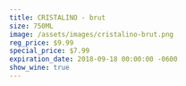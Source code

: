 ```yaml
---
title: CRISTALINO - brut
size: 750ML
image: /assets/images/cristalino-brut.png
reg_price: $9.99
special_price: $7.99
expiration_date: 2018-09-18 00:00:00 -0600
show_wine: true
---
```


